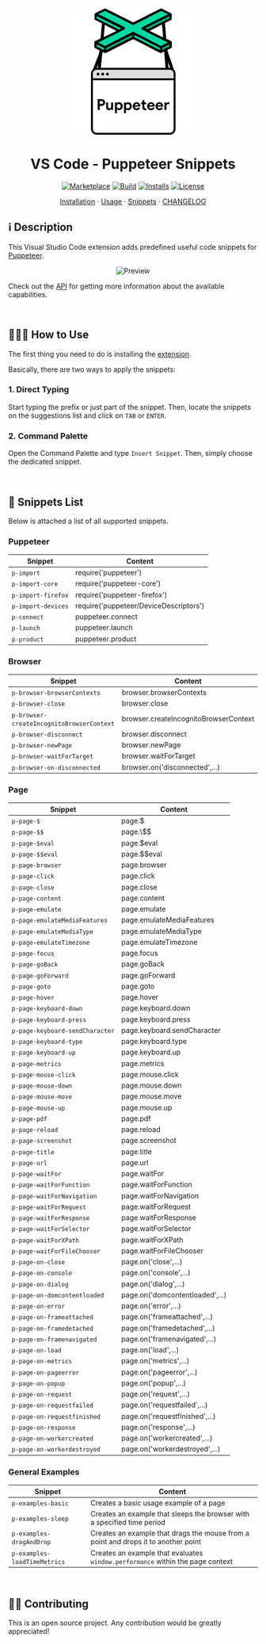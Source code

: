 <p align="center">
  <img src="https://github.com/nitayneeman/vscode-puppeteer-snippets/blob/master/images/puppeteer-logo.png?raw=true" alt="Puppeteer Logo">
</p>

<h1 align="center">VS Code - Puppeteer Snippets</h1>

<p align="center">
  <a href="https://marketplace.visualstudio.com/items?itemName=nitayneeman.puppeteer-snippets"><img src="https://vsmarketplacebadge.apphb.com/version/nitayneeman.puppeteer-snippets.svg?label=Puppeteer%20Snippets&&color=40b5a4" alt="Marketplace"></a>
  <a href="https://travis-ci.com/nitayneeman/vscode-puppeteer-snippets"><img src="https://travis-ci.com/nitayneeman/vscode-puppeteer-snippets.svg?token=vHfpxFNvotCsScqrpvMs&branch=master" alt="Build"></a>
  <a href="https://marketplace.visualstudio.com/items?itemName=nitayneeman.puppeteer-snippets"><img src="https://vsmarketplacebadge.apphb.com/installs/nitayneeman.puppeteer-snippets.svg?color=blue" alt="Installs"></a>
  <a href="https://github.com/nitayneeman/vscode-puppeteer-snippets/blob/master/LICENSE"><img src="https://img.shields.io/badge/license-MIT-lightgray.svg" alt="License"></a>
</p>

<p align="center">
  <a href="https://marketplace.visualstudio.com/items?itemName=nitayneeman.puppeteer-snippets">Installation</a> ·
  <a href="https://github.com/nitayneeman/vscode-puppeteer-snippets#-how-to-use">Usage</a> ·
  <a href="https://github.com/nitayneeman/vscode-puppeteer-snippets#-snippets-list">Snippets</a> ·
  <a href="https://github.com/nitayneeman/vscode-puppeteer-snippets/blob/master/CHANGELOG.md">CHANGELOG</a>
</p>

## ℹ️️ Description

This Visual Studio Code extension adds predefined useful code snippets for [Puppeteer](https://pptr.dev/).

<p align="center">
  <img src="https://github.com/nitayneeman/vscode-puppeteer-snippets/blob/master/images/preview.gif?raw=true" alt="Preview">
</p>

Check out the [API](https://pptr.dev/#?product=Puppeteer&show=outline) for getting more information about the available capabilities.

<br>

## 👨🏻‍🏫 How to Use

The first thing you need to do is installing the [extension](https://marketplace.visualstudio.com/items?itemName=nitayneeman.puppeteer-snippets).

Basically, there are two ways to apply the snippets:

### 1. Direct Typing

Start typing the prefix or just part of the snippet. Then, locate the snippets on the suggestions list and click on `TAB` or `ENTER`.

### 2. Command Palette

Open the Command Palette and type `Insert Snippet`. Then, simply choose the dedicated snippet.

<br>

## 📄 Snippets List

Below is attached a list of all supported snippets.

### Puppeteer

| Snippet            | Content                                |
| ------------------ | -------------------------------------- |
| `p-import`         | require('puppeteer')                   |
| `p-import-core`    | require('puppeteer-core')              |
| `p-import-firefox` | require('puppeteer-firefox')           |
| `p-import-devices` | require('puppeteer/DeviceDescriptors') |
| `p-connect`        | puppeteer.connect                      |
| `p-launch`         | puppeteer.launch                       |
| `p-product`        | puppeteer.product                      |

### Browser

| Snippet                                   | Content                               |
| ----------------------------------------- | ------------------------------------- |
| `p-browser-browserContexts`               | browser.browserContexts               |
| `p-browser-close`                         | browser.close                         |
| `p-browser-createIncognitoBrowserContext` | browser.createIncognitoBrowserContext |
| `p-browser-disconnect`                    | browser.disconnect                    |
| `p-browser-newPage`                       | browser.newPage                       |
| `p-browser-waitForTarget`                 | browser.waitForTarget                 |
| `p-browser-on-disconnected`               | browser.on('disconnected',...)        |

### Page

| Snippet                         | Content                         |
| ------------------------------- | ------------------------------- |
| `p-page-$`                      | page.\$                         |
| `p-page-$$`                     | page.\\$\$                      |
| `p-page-$eval`                  | page.\$eval                     |
| `p-page-$$eval`                 | page.\$\$eval                   |
| `p-page-browser`                | page.browser                    |
| `p-page-click`                  | page.click                      |
| `p-page-close`                  | page.close                      |
| `p-page-content`                | page.content                    |
| `p-page-emulate`                | page.emulate                    |
| `p-page-emulateMediaFeatures`   | page.emulateMediaFeatures       |
| `p-page-emulateMediaType`       | page.emulateMediaType           |
| `p-page-emulateTimezone`        | page.emulateTimezone            |
| `p-page-focus`                  | page.focus                      |
| `p-page-goBack`                 | page.goBack                     |
| `p-page-goForward`              | page.goForward                  |
| `p-page-goto`                   | page.goto                       |
| `p-page-hover`                  | page.hover                      |
| `p-page-keyboard-down`          | page.keyboard.down              |
| `p-page-keyboard-press`         | page.keyboard.press             |
| `p-page-keyboard-sendCharacter` | page.keyboard.sendCharacter     |
| `p-page-keyboard-type`          | page.keyboard.type              |
| `p-page-keyboard-up`            | page.keyboard.up                |
| `p-page-metrics`                | page.metrics                    |
| `p-page-mouse-click`            | page.mouse.click                |
| `p-page-mouse-down`             | page.mouse.down                 |
| `p-page-mouse-move`             | page.mouse.move                 |
| `p-page-mouse-up`               | page.mouse.up                   |
| `p-page-pdf`                    | page.pdf                        |
| `p-page-reload`                 | page.reload                     |
| `p-page-screenshot`             | page.screenshot                 |
| `p-page-title`                  | page.title                      |
| `p-page-url`                    | page.url                        |
| `p-page-waitFor`                | page.waitFor                    |
| `p-page-waitForFunction`        | page.waitForFunction            |
| `p-page-waitForNavigation`      | page.waitForNavigation          |
| `p-page-waitForRequest`         | page.waitForRequest             |
| `p-page-waitForResponse`        | page.waitForResponse            |
| `p-page-waitForSelector`        | page.waitForSelector            |
| `p-page-waitForXPath`           | page.waitForXPath               |
| `p-page-waitForFileChooser`     | page.waitForFileChooser         |
| `p-page-on-close`               | page.on('close',...)            |
| `p-page-on-console`             | page.on('console',...)          |
| `p-page-on-dialog`              | page.on('dialog',...)           |
| `p-page-on-domcontentloaded`    | page.on('domcontentloaded',...) |
| `p-page-on-error`               | page.on('error',...)            |
| `p-page-on-frameattached`       | page.on('frameattached',...)    |
| `p-page-on-framedetached`       | page.on('framedetached',...)    |
| `p-page-on-framenavigated`      | page.on('framenavigated',...)   |
| `p-page-on-load`                | page.on('load',...)             |
| `p-page-on-metrics`             | page.on('metrics',...)          |
| `p-page-on-pageerror`           | page.on('pageerror',...)        |
| `p-page-on-popup`               | page.on('popup',...)            |
| `p-page-on-request`             | page.on('request',...)          |
| `p-page-on-requestfailed`       | page.on('requestfailed',...)    |
| `p-page-on-requestfinished`     | page.on('requestfinished',...)  |
| `p-page-on-response`            | page.on('response',...)         |
| `p-page-on-workercreated`       | page.on('workercreated',...)    |
| `p-page-on-workerdestroyed`     | page.on('workerdestroyed',...)  |

### General Examples

| Snippet                      | Content                                                                            |
| ---------------------------- | ---------------------------------------------------------------------------------- |
| `p-examples-basic`           | Creates a basic usage example of a page                                            |
| `p-examples-sleep`           | Creates an example that sleeps the browser with a specified time period            |
| `p-examples-dragAndDrop`     | Creates an example that drags the mouse from a point and drops it to another point |
| `p-examples-loadTimeMetrics` | Creates an example that evaluates `window.performance` within the page context     |

<br>

## 💁🏻 Contributing

This is an open source project. Any contribution would be greatly appreciated!
